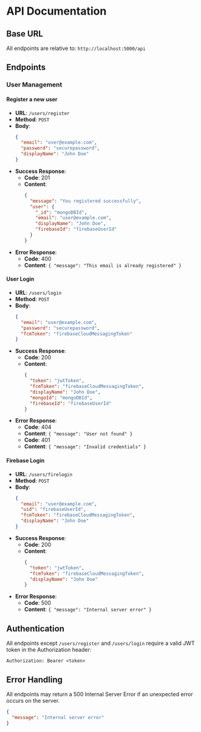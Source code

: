 # API Documentation

## Base URL

All endpoints are relative to: `http://localhost:5000/api`

## Endpoints

### User Management

#### Register a new user

- **URL**: `/users/register`
- **Method**: `POST`
- **Body**:
  ```json
  {
    "email": "user@example.com",
    "password": "securepassword",
    "displayName": "John Doe"
  }
  ```
- **Success Response**:
  - **Code**: 201
  - **Content**:
    ```json
    {
      "message": "You registered successfully",
      "user": {
        "_id": "mongoDBId",
        "email": "user@example.com",
        "displayName": "John Doe",
        "firebaseId": "firebaseUserId"
      }
    }
    ```
- **Error Response**:
  - **Code**: 400
  - **Content**: `{ "message": "This email is already registered" }`

#### User Login

- **URL**: `/users/login`
- **Method**: `POST`
- **Body**:
  ```json
  {
    "email": "user@example.com",
    "password": "securepassword",
    "fcmToken": "firebaseCloudMessagingToken"
  }
  ```
- **Success Response**:
  - **Code**: 200
  - **Content**:
    ```json
    {
      "token": "jwtToken",
      "fcmToken": "firebaseCloudMessagingToken",
      "displayName": "John Doe",
      "mongoId": "mongoDBId",
      "firebaseId": "firebaseUserId"
    }
    ```
- **Error Response**:
  - **Code**: 404
  - **Content**: `{ "message": "User not found" }`
  - **Code**: 401
  - **Content**: `{ "message": "Invalid credentials" }`

#### Firebase Login

- **URL**: `/users/firelogin`
- **Method**: `POST`
- **Body**:
  ```json
  {
    "email": "user@example.com",
    "uid": "firebaseUserId",
    "fcmToken": "firebaseCloudMessagingToken",
    "displayName": "John Doe"
  }
  ```
- **Success Response**:
  - **Code**: 200
  - **Content**:
    ```json
    {
      "token": "jwtToken",
      "fcmToken": "firebaseCloudMessagingToken",
      "displayName": "John Doe"
    }
    ```
- **Error Response**:
  - **Code**: 500
  - **Content**: `{ "message": "Internal server error" }`

## Authentication

All endpoints except `/users/register` and `/users/login` require a valid JWT token in the Authorization header:

```
Authorization: Bearer <token>
```

## Error Handling

All endpoints may return a 500 Internal Server Error if an unexpected error occurs on the server.

```json
{
  "message": "Internal server error"
}
```
